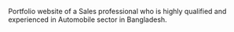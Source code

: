 Portfolio website of a Sales professional who is highly qualified and experienced in Automobile sector in Bangladesh.
